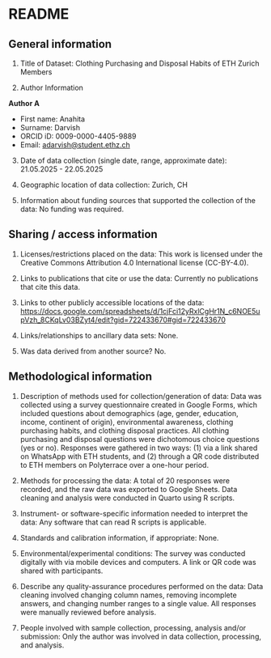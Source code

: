 # README

## General information

1.  Title of Dataset:  Clothing Purchasing and Disposal Habits of ETH Zurich Members

2.  Author Information

**Author A**

- First name: Anahita
- Surname: Darvish
- ORCID iD: 0009-0000-4405-9889
- Email: adarvish@student.ethz.ch

3.  Date of data collection (single date, range, approximate date): 21.05.2025 - 22.05.2025

4.  Geographic location of data collection: Zurich, CH

5.  Information about funding sources that supported the collection of
    the data: No funding was required.

## Sharing / access information

1.  Licenses/restrictions placed on the data:
This work is licensed under the Creative Commons Attribution 4.0 International license (CC-BY-4.0).

2.  Links to publications that cite or use the data: Currently no publications that cite this data.

3.  Links to other publicly accessible locations of the data: 
https://docs.google.com/spreadsheets/d/1cjFci12yRxlCgHr1N_c6NOE5upVzh_8CKqLv03BZyt4/edit?gid=722433670#gid=722433670

4.  Links/relationships to ancillary data sets: None.

5.  Was data derived from another source? No.

## Methodological information

1.  Description of methods used for collection/generation of data: 
Data was collected using a survey questionnaire created in Google Forms, which included questions about demographics (age, gender, education, income, continent of origin), environmental awareness, clothing purchasing habits, and clothing disposal practices. All clothing purchasing and disposal questions were dichotomous choice questions (yes or no). Responses were gathered in two ways: (1) via a link shared on WhatsApp with ETH students, and (2) through a QR code distributed to ETH members on Polyterrace over a one-hour period.

2.  Methods for processing the data:
A total of 20 responses were recorded, and the raw data was exported to Google Sheets. Data cleaning and analysis were conducted in Quarto using R scripts.

3.  Instrument- or software-specific information needed to interpret the
    data: Any software that can read R scripts is applicable.

4.  Standards and calibration information, if appropriate: None.

5.  Environmental/experimental conditions: The survey was conducted digitally with via mobile devices and computers. A link or QR code was shared with participants.

6.  Describe any quality-assurance procedures performed on the data: Data cleaning involved changing column names, removing incomplete answers, and changing number ranges to a single value. All responses were manually reviewed before analysis.

7.  People involved with sample collection, processing, analysis and/or
    submission: Only the author was involved in data collection, processing, and analysis.

